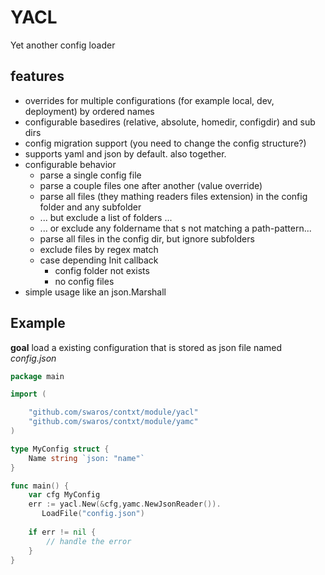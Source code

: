 # YACL

Yet another config loader

## features

- overrides for multiple configurations (for example local, dev, deployment) by ordered names
- configurable basedires (relative, absolute, homedir, configdir) and sub dirs
- config migration support (you need to change the config structure?)
- supports yaml and json by default. also together.
- configurable behavior
  - parse a single config file
  - parse a couple files one after another (value override)
  - parse all files (they mathing readers files extension) in the config folder and any subfolder
  - ... but exclude a list of folders ...
  - ... or exclude any foldername that s not matching a path-pattern...
  - parse all files in the config dir, but ignore subfolders
  - exclude files by regex match
  - case depending Init callback
    - config folder not exists
    - no config files
- simple usage like an json.Marshall

## Example

**goal** load a existing configuration that is stored as json file named _config.json_

```go
package main

import (

    "github.com/swaros/contxt/module/yacl"
    "github.com/swaros/contxt/module/yamc"
)

type MyConfig struct {
    Name string `json: "name"`
}

func main() {
    var cfg MyConfig
    err := yacl.New(&cfg,yamc.NewJsonReader()).
       LoadFile("config.json")
    
    if err != nil {
        // handle the error
    }
}
```
